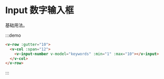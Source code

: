 # Input 数字输入框

基础用法。

:::demo 

```html
<v-row :gutter="10">
  <v-col :span="12">
    <v-input-number v-model="keywords" :min="1" :max="10"></v-input>
  </v-col>
</v-row>
```
:::
    
<script>
  import Row from '@/components/row';
  import Col from '@/components/col';
  import InputNumber from '@/components/input-number';
  import Button from '@/components/button';
  import Select from '@/components/select';
  import SelectMenu from '@/components/select-menu';
  import SelectMenuOption from '@/components/select-menu-option';

  export default {
    components: {
      VRow: Row,
      VCol: Col,
      VInputNumber: InputNumber,
      VButton: Button,
      VSelect: Select,
      VSelectMenu: SelectMenu,
      VSelectMenuOption: SelectMenuOption,
    },
    data() {
      return {
        keywords: 1,
        select: '上海',
        options: ['上海', '北京', '广州', '深圳'],
      };
    },
    methods: {
      handleSuffix() {
        console.log(this.keywords);
      },
    },
  };
</script>
<style rel="stylesheet/scss" lang="sass" scoped>

</style>